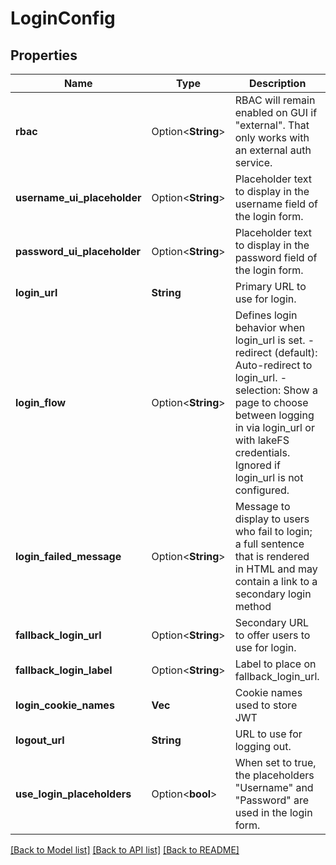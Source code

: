 # LoginConfig

## Properties

Name | Type | Description | Notes
------------ | ------------- | ------------- | -------------
**rbac** | Option<**String**> | RBAC will remain enabled on GUI if \"external\".  That only works with an external auth service.  | [optional]
**username_ui_placeholder** | Option<**String**> | Placeholder text to display in the username field of the login form.  | [optional]
**password_ui_placeholder** | Option<**String**> | Placeholder text to display in the password field of the login form.  | [optional]
**login_url** | **String** | Primary URL to use for login. | 
**login_flow** | Option<**String**> | Defines login behavior when login_url is set. - redirect (default): Auto-redirect to login_url. - selection: Show a page to choose between logging in via login_url or with lakeFS credentials. Ignored if login_url is not configured.  | [optional][default to Redirect]
**login_failed_message** | Option<**String**> | Message to display to users who fail to login; a full sentence that is rendered in HTML and may contain a link to a secondary login method  | [optional]
**fallback_login_url** | Option<**String**> | Secondary URL to offer users to use for login. | [optional]
**fallback_login_label** | Option<**String**> | Label to place on fallback_login_url. | [optional]
**login_cookie_names** | **Vec<String>** | Cookie names used to store JWT | 
**logout_url** | **String** | URL to use for logging out. | 
**use_login_placeholders** | Option<**bool**> | When set to true, the placeholders \"Username\" and \"Password\" are used in the login form. | [optional]

[[Back to Model list]](../README.md#documentation-for-models) [[Back to API list]](../README.md#documentation-for-api-endpoints) [[Back to README]](../README.md)


